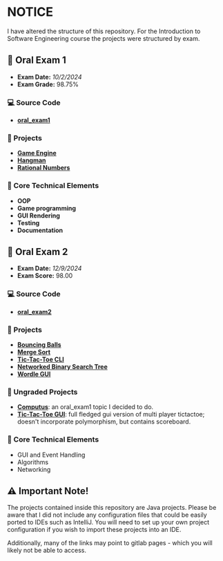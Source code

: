 # NOTICE
I have altered the structure of this repository. For the Introduction to Software Engineering course the projects were structured by exam.

## 📣 Oral Exam 1
- **Exam Date:** _10/2/2024_
- **Exam Grade:** 98.75% 

### 💻  Source Code
- [**oral_exam1**](https://class-git.engineering.uiowa.edu/swd2024fall/mnkrueger/-/tree/master/oral_exam1?ref_type=heads)

### 📂 Projects
- [**Game Engine**](./game_engine/README.md)
- [**Hangman**](./hangman/README.md)
- [**Rational Numbers**](./rational_numbers/README.md)

### 🔧 Core Technical Elements
- **OOP**
- **Game programming**
- **GUI Rendering**
- **Testing**
- **Documentation**


## 📣 Oral Exam 2
- **Exam Date:** _12/9/2024_
- **Exam Score:** 98.00

### 💻  Source Code
- [**oral_exam2**](https://class-git.engineering.uiowa.edu/swd2024fall/mnkrueger/-/tree/master/oral_exam2?ref_type=heads)

### 📂 Projects
- [**Bouncing Balls**](./bouncing_balls/README.md)
- [**Merge Sort**](./merge_sort/README.md)
- [**Tic-Tac-Toe CLI**](./tic_tac_toe_cli/README.md)
- [**Networked Binary Search Tree**](./networked_binary_tree/README.md)
- [**Wordle GUI**](./wordle_gui/README.md)  

### 📂 Ungraded Projects 
- [**Computus**](./computus/README.md): an oral_exam1 topic I decided to do.
- [**Tic-Tac-Toe GUI**](./tic_tac_toe_gui/README.md): full fledged gui version of multi player tictactoe; doesn't incorporate polymorphism, but contains scoreboard.

### 🔧 Core Technical Elements
- GUI and Event Handling
- Algorithms
- Networking

## ⚠️ Important Note!

The projects contained inside this repository are Java projects. Please be aware that I did not include any configuration files that could be easily ported to IDEs such as IntelliJ. You will need to set up your own project configuration if you wish to import these projects into an IDE.
 
Additionally, many of the links may point to gitlab pages - which you will likely not be able to access.